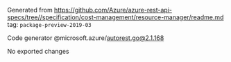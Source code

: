 Generated from https://github.com/Azure/azure-rest-api-specs/tree//specification/cost-management/resource-manager/readme.md tag: `package-preview-2019-03`

Code generator @microsoft.azure/autorest.go@2.1.168

No exported changes